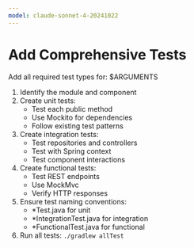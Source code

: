 ```yaml
---
model: claude-sonnet-4-20241022
---
```


# Add Comprehensive Tests

Add all required test types for: $ARGUMENTS

1. Identify the module and component
2. Create unit tests:
    - Test each public method
    - Use Mockito for dependencies
    - Follow existing test patterns
3. Create integration tests:
    - Test repositories and controllers
    - Test with Spring context
    - Test component interactions
4. Create functional tests:
    - Test REST endpoints
    - Use MockMvc
    - Verify HTTP responses
5. Ensure test naming conventions:
    - *Test.java for unit
    - *IntegrationTest.java for integration
    - *FunctionalTest.java for functional
6. Run all tests: `./gradlew allTest`